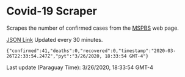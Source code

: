 # Covid-19 Scraper

Scrapes the number of confirmed cases from the [MSPBS](https://www.mspbs.gov.py/covid-19.php) web page.

[JSON Link](https://jmayalag.github.io/covid19-scrape/cases.json)
Updated every 30 minutes.
```
{"confirmed":41,"deaths":0,"recovered":0,"timestamp":"2020-03-26T22:33:54.247Z","pyt":"3/26/2020, 18:33:54 GMT-4"}
```
Last update (Paraguay Time): 3/26/2020, 18:33:54 GMT-4